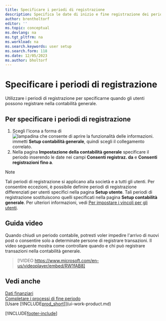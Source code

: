 ```yaml
---
title: Specificare i periodi di registrazione
description: Specifica le date di inizio e fine registrazione dei periodi di registrazione per impostare quando gli utenti possono registrare nella contabilità generale.
author: brentholtorf
editor: ''
ms.topic: conceptual
ms.devlang: na
ms.tgt_pltfrm: na
ms.workload: na
ms.search.keywords: user setup
ms.search.form: 118
ms.date: 12/05/2023
ms.author: bholtorf
---
```

# Specificare i periodi di registrazione

Utilizzare i periodi di registrazione per specificarne quando gli utenti possono registrare nella contabilità generale.  

## Per specificare i periodi di registrazione

1. Scegli l'icona a forma di ![lampadina che consente di aprire la funzionalità delle informazioni.](media/ui-search/search_small.png "Dimmi cosa vuoi fare") immetti **Setup contabilità generale**, quindi scegli il collegamento correlato.  
2. Nella pagina **Impostazione della contabilità generale** specificare il periodo inserendo le date nei campi **Consenti registraz. da** e **Consenti registrazioni fino a**.  

> [!NOTE]  
> Tali periodi di registrazione si applicano alla società e a tutti gli utenti. Per consentire eccezioni, è possibile definire periodi di registrazione differenziati per utenti specifici nella pagina **Setup utente**. Tali periodi di registrazione sostituiscono quelli specificati nella pagina **Setup contabilità generale**. Per ulteriori informazioni, vedi [Per impostare i vincoli per gli utenti](ui-define-granular-permissions.md#to-set-up-time-constraints-for-users).

## Guida video

Quando chiudi un periodo contabile, potresti voler impedire l'arrivo di nuovi post o consentire solo a determinate persone di registrare transazioni. Il video seguente mostra come controllare quando e chi può registrare transazioni nella contabilità generale.

> [!VIDEO https://www.microsoft.com/en-us/videoplayer/embed/RW1fAB8]

## Vedi anche

[Dati finanziari](finance.md)  
[Completare i processi di fine periodo](year-how-complete-period-end-processes.md)  
[Usare [!INCLUDE[prod_short](includes/prod_short.md)]](ui-work-product.md)


[!INCLUDE[footer-include](includes/footer-banner.md)]